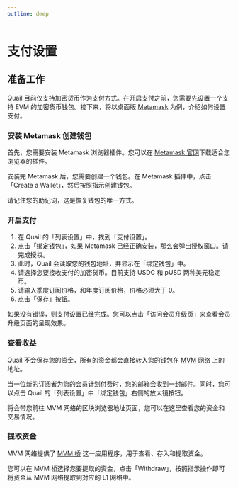 ```yaml
---
outline: deep
---
```


# 支付设置

## 准备工作

Quail 目前仅支持加密货币作为支付方式。在开启支付之前，您需要先设置一个支持 EVM 的加密货币钱包。接下来，将以桌面版 [Metamask](https://metamask.io/) 为例，介绍如何设置支付。

### 安装 Metamask 创建钱包

首先，您需要安装 Metamask 浏览器插件。您可以在 [Metamask 官网](https://metamask.io/)下载适合您浏览器的插件。

安装完 Metamask 后，您需要创建一个钱包。在 Metamask 插件中，点击「Create a Wallet」，然后按照指示创建钱包。

请记住您的助记词，这是恢复钱包的唯一方式。

### 开启支付

1. 在 Quail 的「列表设置」中，找到「支付设置」。
2. 点击「绑定钱包」，如果 Metamask 已经正确安装，那么会弹出授权窗口。请完成授权。
3. 此时，Quail 会读取您的钱包地址，并显示在「绑定钱包」中。
4. 请选择您要接收支付的加密货币。目前支持 USDC 和 pUSD 两种美元稳定币。
5. 请输入季度订阅价格，和年度订阅价格，价格必须大于 0。
6. 点击「保存」按钮。

如果没有错误，则支付设置已经完成。您可以点击「访问会员升级页」来查看会员升级页面的呈现效果。

### 查看收益

Quail 不会保存您的资金，所有的资金都会直接转入您的钱包在 [MVM 网络](https://mvm.app) 上的地址。

当一位新的订阅者为您的会员计划付费时，您的邮箱会收到一封邮件。同时，您可以点击 Quail 的「列表设置」中「绑定钱包」右侧的放大镜按钮。

将会带您前往 MVM 网络的区块浏览器地址页面，您可以在这里查看您的资金和交易情况。

### 提取资金

MVM 网络提供了 [MVM 桥](https://bridge.mvm.app/) 这一应用程序，用于查看、存入和提取资金。

您可以在 MVM 桥选择您要提取的资金，点击「Withdraw」，按照指示操作即可将资金从 MVM 网络提取到对应的 L1 网络中。



